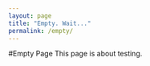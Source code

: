 ```yaml
---
layout: page
title: "Empty. Wait..."
permalink: /empty/
---
```

#Empty Page
This page is about testing.
